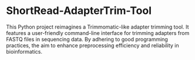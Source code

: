 # ShortRead-AdapterTrim-Tool
This Python project reimagines a Trimmomatic-like adapter trimming tool. It features a user-friendly command-line interface for trimming adapters from FASTQ files in sequencing data. By adhering to good programming practices, the aim to enhance preprocessing efficiency and reliability in bioinformatics.
